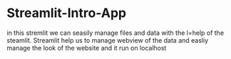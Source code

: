 # Streamlit-Intro-App


in this stremlit we can seasily manage files and data with the l=help of the steamlit.
Streamlit help us to manage webview of the data and easliy manage the look of the website and it run on localhost 
